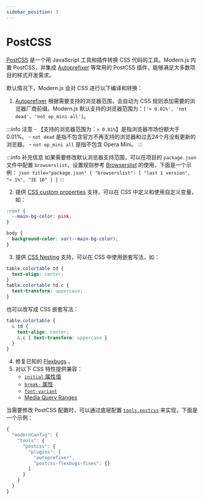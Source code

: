 ```yaml
---
sidebar_position: 3
---
```


# PostCSS

[PostCSS](https://postcss.org/) 是一个用 JavaScript 工具和插件转换 CSS 代码的工具。Modern.js 内置 PostCSS，并集成 [Autoprefixer](https://github.com/postcss/autoprefixer) 等常用的 PostCSS 插件，能够满足大多数项目的样式开发需求。

默认情况下，Modern.js 会对 CSS 进行以下编译和转换：

1. [Autoprefixer](https://github.com/postcss/autoprefixer) 根据需要支持的浏览器范围，会自动为 CSS 规则添加需要的浏览器厂商前缀。Modern.js 默认支持的浏览器范围为：`['> 0.01%', 'not dead', 'not op_mini all']`。

  :::info 注意
    - 【支持的浏览器范围为：`> 0.01%`】是指浏览器市场份额大于 0.01%。
    - `not dead` 是指不包含官方不再支持的浏览器和过去24个月没有更新的浏览器。
    - `not op_mini all` 是指不包含 Opera Mini。
  :::

  :::info 补充信息
    如果需要修改默认浏览器支持范围，可以在项目的 `package.json` 文件中配置 `browserslist`，设置规则参考 [Browserslist](https://github.com/browserslist/browserslist) 的使用，下面是一个示例：
    ``` json title="package.json"
    {
      "browserslist": [
        "last 1 version",
        "> 1%",
        "IE 10"
      ]
    }
    ```
  :::

2. 提供 [CSS custom properties](https://www.w3.org/TR/css-variables-1/) 支持，可以在 CSS 中定义和使用自定义变量，如：

  ```css
  :root {
    --main-bg-color: pink;
  }

  body {
    background-color: var(--main-bg-color);
  }
  ```

3. 提供 [CSS Nesting](https://drafts.csswg.org/css-nesting-1/) 支持，可以在 CSS 中使用嵌套写法，如：

  ```css
  table.colortable td {
    text-align: center;
  }
  table.colortable td.c {
    text-transform: uppercase;
  }
  ```
  也可以改写成 CSS 嵌套写法：
  ```css
  table.colortable {
    & td {
      text-align: center;
      &.c { text-transform: uppercase }
    }
  }
  ```

4. 修复已知的 [Flexbugs](https://github.com/philipwalton/flexbugs) 。
5. 对以下 CSS 特性提供兼容：
    - [`initial` 属性值](https://developer.mozilla.org/en-US/docs/Web/CSS/initial_value)
    - [`break-` 属性](https://developer.mozilla.org/en-US/docs/Web/CSS/break-after)
    - [`font-variant`](https://developer.mozilla.org/en-US/docs/Web/CSS/font-variant)
    - [Media Query Ranges](https://developer.mozilla.org/en-US/docs/Web/CSS/Media_Queries/Using_media_queries#syntax_improvements_in_level_4)

  当需要修改 PostCSS 配置时，可以通过底层配置 [`tools.postcss`](/docs/apis/config/tools/postcss) 来实现，下面是一个示例：

  ```js title="package.json"
  {
    "modernConfig": {
      "tools": {
        "postcss": {
          "plugins": [
            "autoprefixer",
            "postcss-flexbugs-fixes": {}
          ]
        }
      }
    }
  }
  ```
